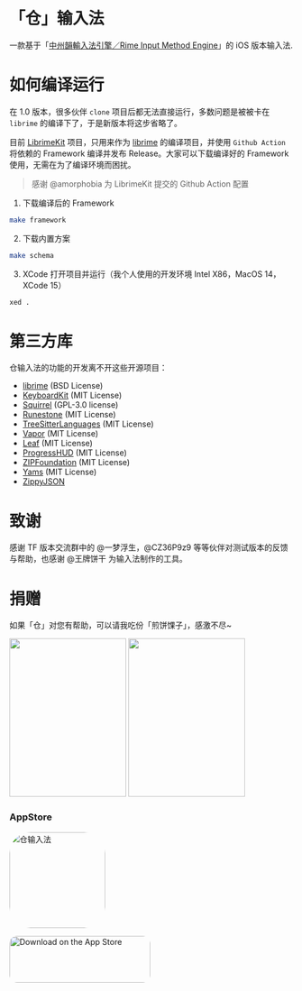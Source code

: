 # 「仓」输入法

一款基于「[中州韻輸入法引擎／Rime Input Method Engine](https://github.com/rime/librime)」的 iOS 版本输入法.

# 如何编译运行

在 1.0 版本，很多伙伴 `clone` 项目后都无法直接运行，多数问题是被被卡在 `librime` 的编译下了，于是新版本将这步省略了。

目前 [LibrimeKit](https://github.com/imfuxiao/LibrimeKit) 项目，只用来作为 [librime](https://github.com/rime/librime)  的编译项目，并使用 `Github Action` 将依赖的 Framework 编译并发布 Release。大家可以下载编译好的 Framework 使用，无需在为了编译环境而困扰。

> 感谢 @amorphobia 为 LibrimeKit 提交的 Github Action 配置

1. 下载编译后的 Framework

```sh
make framework
```

2. 下载内置方案

```sh
make schema
```

3. XCode 打开项目并运行（我个人使用的开发环境 Intel X86，MacOS 14，XCode 15）

```sh
xed .
```

# 第三方库

仓输入法的功能的开发离不开这些开源项目：

* [librime](https://github.com/rime/librime) (BSD License)
* [KeyboardKit](https://github.com/KeyboardKit/KeyboardKit.git) (MIT License)
* [Squirrel](https://github.com/rime/squirrel) (GPL-3.0 license)
* [Runestone](https://github.com/simonbs/Runestone.git) (MIT License)
* [TreeSitterLanguages](https://github.com/simonbs/TreeSitterLanguages.git) (MIT License)
* [Vapor](https://github.com/vapor/vapor) (MIT License)
* [Leaf](https://github.com/vapor/leaf) (MIT License)
* [ProgressHUD](https://github.com/relatedcode/ProgressHUD) (MIT License)
* [ZIPFoundation](https://github.com/weichsel/ZIPFoundation) (MIT License)
* [Yams](https://github.com/jpsim/Yams) (MIT License)
* [ZippyJSON](https://github.com/michaeleisel/ZippyJSON)

# 致谢

感谢 TF 版本交流群中的 @一梦浮生，@CZ36P9z9 等等伙伴对测试版本的反馈与帮助，也感谢 @王牌饼干 为输入法制作的工具。

# 捐赠

如果「仓」对您有帮助，可以请我吃份「煎饼馃子」，感激不尽~

<img src="https://ihsiao.com/images/aliPay.jpeg" width="207" height="281" />
<img src="https://ihsiao.com/images/wechatPay.jpeg"  width="207" height="281" />


### AppStore

<a href="https://apps.apple.com/cn/app/%E4%BB%93%E8%BE%93%E5%85%A5%E6%B3%95/id6446617683?itscg=30200&amp;itsct=apps_box_appicon" style="width: 170px; height: 170px; border-radius: 22%; overflow: hidden; display: inline-block; vertical-align: middle;"><img src="https://is4-ssl.mzstatic.com/image/thumb/Purple126/v4/16/b3/b8/16b3b836-12aa-206a-f849-79e37bf6528c/AppIcon-0-1x_U007emarketing-0-10-0-85-220.png/540x540bb.jpg" alt="仓输入法" style="width: 170px; height: 170px; border-radius: 22%; overflow: hidden; display: inline-block; vertical-align: middle;"></a>

<a href="https://apps.apple.com/cn/app/%E4%BB%93%E8%BE%93%E5%85%A5%E6%B3%95/id6446617683?itsct=apps_box_badge&amp;itscg=30200" style="display: inline-block; overflow: hidden; border-radius: 13px; width: 250px; height: 83px;"><img src="https://tools.applemediaservices.com/api/badges/download-on-the-app-store/black/en-us?size=250x83&amp;releaseDate=1680912000" alt="Download on the App Store" style="border-radius: 13px; width: 250px; height: 83px;"></a>
